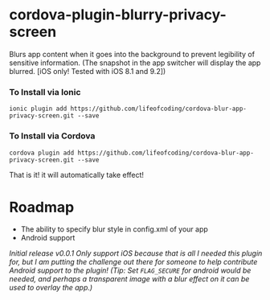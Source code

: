# cordova-plugin-blurry-privacy-screen
Blurs app content when it goes into the background to prevent legibility of sensitive information.
(The snapshot in the app switcher will display the app blurred. [iOS only! Tested with iOS 8.1 and 9.2])

### To Install via Ionic
```ionic plugin add https://github.com/lifeofcoding/cordova-blur-app-privacy-screen.git --save```

### To Install via Cordova
```cordova plugin add https://github.com/lifeofcoding/cordova-blur-app-privacy-screen.git --save```

That is it! it will automatically take effect!

# Roadmap
* The ability to specify blur style in config.xml of your app
* Android support

_Initial release v0.0.1 Only support iOS because that is all I needed this plugin for, but I am putting the challenge out there for someone to help contribute Android support to the plugin! (Tip: Set `FLAG_SECURE` for android would be needed, and perhaps a transparent image with a blur effect on it can be used to overlay the app.)_
